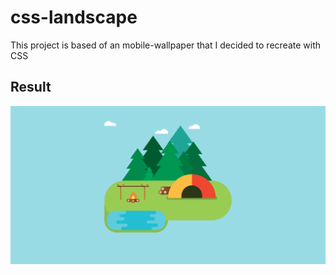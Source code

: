 # css-landscape

This project is based of an mobile-wallpaper that I decided to recreate with CSS


## Result
![CSS Landscape](https://github.com/mikaelmalm/css-landscape/blob/main/screenshots/wallpaper.png?raw=true)
